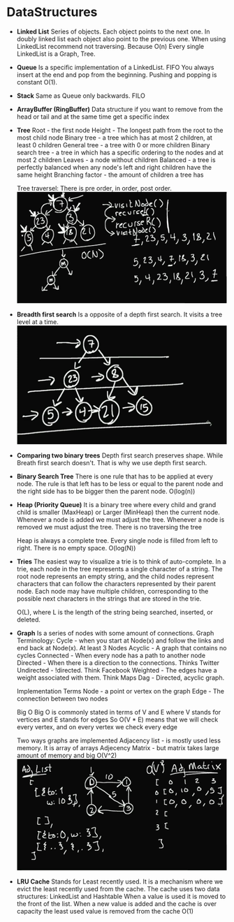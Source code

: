 ﻿# DataStructures

* **Linked List**
	Series of objects. Each object points to the next one.
	In doubly linked list each object also point to the previous one.
	When using LinkedList recommend not traversing.
	Because O(n)
	Every single LinkedList is a Graph, Tree.

* **Queue**
	Is a specific implementation of a LinkedList. FIFO
	You always insert at the end and pop from the beginning.
	Pushing and popping is constant O(1).

* **Stack**
	Same as Queue only backwards. FILO

* **ArrayBuffer (RingBuffer)**
	Data structure if you want to remove from the head or tail and at the same time get a specific index

* **Tree**
	Root - the first node
	Height - The longest path from the root to the most child node
	Binary tree - a tree which has at most 2 children, at least 0 children
	General tree - a tree with 0 or more children
	Binary search tree - a tree in which has a specific ordering to the nodes and at most 2 children
	Leaves - a node without children
	Balanced - a tree is perfectly balanced when any node's left and right children have the same height
	Branching factor - the amount of children a tree has


	Tree traversel:
	There is pre order, in order, post order.
	![TreeTraversal](./Images/TreeTraversal.PNG)

* **Breadth first search**
	Is a opposite of a depth first search.
	It visits a tree level at a time.
	![BFS](./Images/BFS.PNG)

* **Comparing two binary trees**
	Depth first search preserves shape. While Breath first search doesn't.
	That is why we use depth first search.

* **Binary Search Tree**
	There is one rule that has to be applied at every node.
	The rule is that left has to be less or equal to the parent node and the right side has to be bigger then the parent node.
	O(log(n))

* **Heap (Priority Queue)**
	It is a binary tree where every child and grand child is smaller (MaxHeap) or
	Larger (MinHeap) then the current node.
	Whenever a node is added we must adjust the tree.
	Whenever a node is removed we must adjust the tree.
	There is no traversing the tree

	Heap is always a complete tree. Every single node is filled from left to right. There is no empty space.
	O(log(N))

* **Tries**
	The easiest way to visualize a trie is to think of auto-complete.
	In a trie, each node in the tree represents a single character of a string. 
	The root node represents an empty string, and the child nodes represent characters that can follow the characters represented by their parent node. 
	Each node may have multiple children, corresponding to the possible next characters in the strings that are stored in the trie.

	O(L), where L is the length of the string being searched, inserted, or deleted.

* **Graph**
	Is a series of nodes with some amount of connections.
	Graph Terminology:
	Cycle - when you start at Node(x) and follow the links and end back at Node(x). At least 3 Nodes
	Acyclic - A graph that contains no cycles
	Connected - When every node has a path to another node
	Directed -  When there is a direction to the connections. Thinks Twitter
	Undirected - !directed. Think Facebook
	Weighted - The edges have a weight associated with them. Think Maps
	Dag - Directed, acyclic graph.

	Implementation Terms
	Node - a point or vertex on the graph
	Edge - The connection between two nodes

	Big O
	Big O is commonly stated in terms of V and E where V stands for vertices and E stands for edges
	So O(V * E) means that we will  check every vertex, and on every vertex we check every edge

	Two ways graphs are implemented
	Adjacency list - is mostly used less memory. It is array of arrays
	Adjecency Matrix - but matrix takes large amount of memory and big O(V^2)
	![GraphImplementation](./Images/GraphImplementation.PNG)

* **LRU Cache**
	Stands for Least recently used.
	It is a mechanism where we evict the least recently used from the cache.
	The cache uses two data structures:
	LinkedList and Hashtable
	When a value is used it is moved to the front of the list.
	When a new value is added and the cache is over capacity the least used value is removed from the cache
	O(1)
